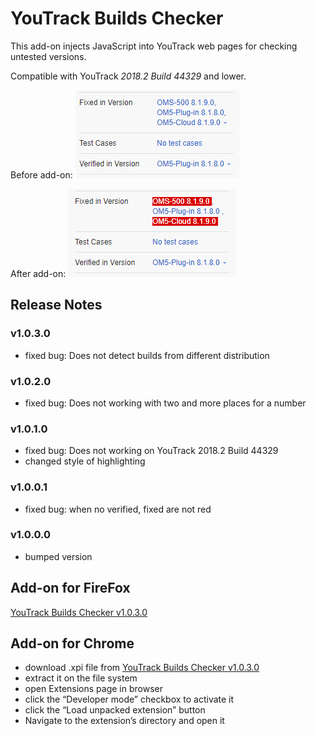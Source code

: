 # YouTrack Builds Checker
This add-on injects JavaScript into YouTrack web pages for checking untested versions. 

Compatible with YouTrack *2018.2 Build 44329* and lower.

Before add-on: 
![before](Before.png)

After add-on:
![after](After.png)

## Release Notes
### v1.0.3.0
* fixed bug: Does not detect builds from different distribution

### v1.0.2.0
* fixed bug: Does not working with two and more places for a number

### v1.0.1.0
* fixed bug: Does not working on YouTrack 2018.2 Build 44329 
* changed style of highlighting

### v1.0.0.1
* fixed bug: when no verified, fixed are not red 

### v1.0.0.0
* bumped version 

## Add-on for FireFox
[YouTrack Builds Checker v1.0.3.0](https://addons.mozilla.org/cs/firefox/addon/youtrack-builds-checker/)

## Add-on for Chrome
* download .xpi file from [YouTrack Builds Checker v1.0.3.0](https://github.com/cernyjan/YouTrack-BuildsChecker/releases/tag/v1.0.3.0)
* extract it on the file system
* open Extensions page in browser
* click the “Developer mode” checkbox to activate it
* click the “Load unpacked extension” button
* Navigate to the extension’s directory and open it